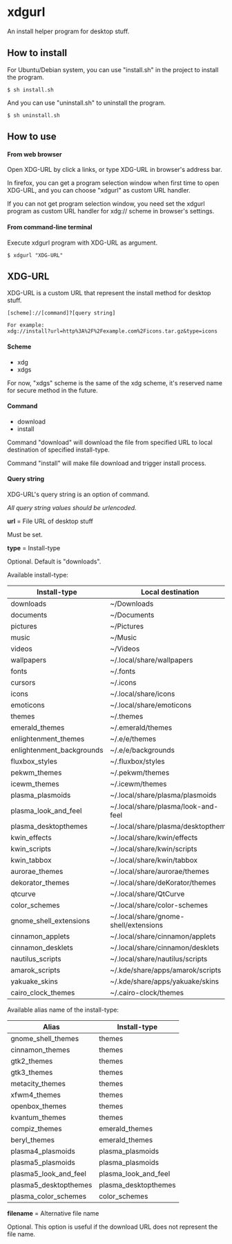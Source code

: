 # xdgurl

An install helper program for desktop stuff.


## How to install

For Ubuntu/Debian system,
you can use "install.sh" in the project to install the program.

    $ sh install.sh

And you can use "uninstall.sh" to uninstall the program.

    $ sh uninstall.sh


## How to use

#### From web browser

Open XDG-URL by click a links, or type XDG-URL in browser's address bar.

In firefox,
you can get a program selection window when first time to open XDG-URL,
and you can choose "xdgurl" as custom URL handler.

If you can not get program selection window,
you need set the xdgurl program as custom URL handler for xdg:// scheme in browser's settings.

#### From command-line terminal

Execute xdgurl program with XDG-URL as argument.

    $ xdgurl "XDG-URL"


## XDG-URL

XDG-URL is a custom URL that represent the install method for desktop stuff.

    [scheme]://[command]?[query string]

    For example:
    xdg://install?url=http%3A%2F%2Fexample.com%2Ficons.tar.gz&type=icons

#### Scheme

* xdg
* xdgs

For now, "xdgs" scheme is the same of the xdg scheme,
it's reserved name for secure method in the future.

#### Command

* download
* install

Command "download" will download the file from specified URL to local destination of specified install-type.

Command "install" will make file download and trigger install process.

#### Query string

XDG-URL's query string is an option of command.

*All query string values should be urlencoded.*

**url** = File URL of desktop stuff

Must be set.

**type** = Install-type

Optional.
Default is "downloads".

Available install-type:

Install-type | Local destination
-------------|------------------
downloads | ~/Downloads
documents | ~/Documents
pictures | ~/Pictures
music | ~/Music
videos | ~/Videos
wallpapers | ~/.local/share/wallpapers
fonts | ~/.fonts
cursors | ~/.icons
icons | ~/.local/share/icons
emoticons | ~/.local/share/emoticons
themes | ~/.themes
emerald_themes | ~/.emerald/themes
enlightenment_themes | ~/.e/e/themes
enlightenment_backgrounds | ~/.e/e/backgrounds
fluxbox_styles | ~/.fluxbox/styles
pekwm_themes | ~/.pekwm/themes
icewm_themes | ~/.icewm/themes
plasma_plasmoids | ~/.local/share/plasma/plasmoids
plasma_look_and_feel | ~/.local/share/plasma/look-and-feel
plasma_desktopthemes | ~/.local/share/plasma/desktoptheme
kwin_effects | ~/.local/share/kwin/effects
kwin_scripts | ~/.local/share/kwin/scripts
kwin_tabbox | ~/.local/share/kwin/tabbox
aurorae_themes | ~/.local/share/aurorae/themes
dekorator_themes | ~/.local/share/deKorator/themes
qtcurve | ~/.local/share/QtCurve
color_schemes | ~/.local/share/color-schemes
gnome_shell_extensions | ~/.local/share/gnome-shell/extensions
cinnamon_applets | ~/.local/share/cinnamon/applets
cinnamon_desklets | ~/.local/share/cinnamon/desklets
nautilus_scripts | ~/.local/share/nautilus/scripts
amarok_scripts | ~/.kde/share/apps/amarok/scripts
yakuake_skins | ~/.kde/share/apps/yakuake/skins
cairo_clock_themes | ~/.cairo-clock/themes

Available alias name of the install-type:

Alias | Install-type
------|-------------
gnome_shell_themes | themes
cinnamon_themes | themes
gtk2_themes | themes
gtk3_themes | themes
metacity_themes | themes
xfwm4_themes | themes
openbox_themes | themes
kvantum_themes | themes
compiz_themes | emerald_themes
beryl_themes | emerald_themes
plasma4_plasmoids | plasma_plasmoids
plasma5_plasmoids | plasma_plasmoids
plasma5_look_and_feel | plasma_look_and_feel
plasma5_desktopthemes | plasma_desktopthemes
plasma_color_schemes | color_schemes

**filename** = Alternative file name

Optional.
This option is useful if the download URL does not represent the file name.

